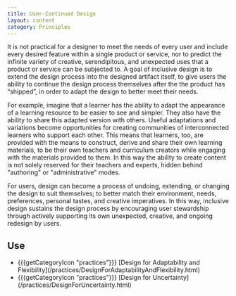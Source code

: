 ```yaml
---
title: User-Continued Design
layout: content
category: Principles
---
```


It is not practical for a designer to meet the needs of every user and include every desired feature within a single product or service, nor to predict the infinite variety of creative, serendipitous, and unexpected uses that a product or service can be subjected to. A goal of inclusive design is to extend the design process into the designed artifact itself, to give users the ability to continue the design process themselves after the the product has “shipped”, in order to adapt the design to better meet their needs.

For example, imagine that a learner has the ability to adapt the appearance of a learning resource to be easier to see and simpler. They also have the ability to share this adapted version with others. Useful adaptations and variations become opportunities for creating communities of interconnected learners who support each other. This means that learners, too, are provided with the means to construct, derive and share their own learning materials, to be their own teachers and curriculum creators while engaging with the materials provided to them. In this way the ability to create content is not solely reserved for their teachers and experts, hidden behind "authoring" or "administrative" modes.

For users, design can become a process of undoing, extending, or changing the design to suit themselves; to better match their environment, needs, preferences, personal tastes, and creative imperatives. In this way, inclusive design sustains the design process by encouraging user stewardship through actively supporting its own unexpected, creative, and ongoing redesign by users.

## Use
<ul class="idg-articleContentUse"><li><span role="presentation" class="idg-iconPractices">{{{getCategoryIcon "practices"}}}</span> [Design for Adaptability and Flexibility](/practices/DesignForAdaptabilityAndFlexibility.html)</li>
<li><span role="presentation" class="idg-iconPractices">{{{getCategoryIcon "practices"}}}</span> [Design for Uncertainty](/practices/DesignForUncertainty.html)</li></ul>
